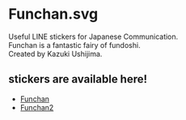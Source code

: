 # Funchan.svg

Useful LINE stickers for Japanese Communication.  
Funchan is a fantastic fairy of fundoshi.  
Created by Kazuki Ushijima.

## stickers are available here!

- [Funchan](https://store.line.me/stickershop/product/1232156)
- [Funchan2](https://store.line.me/stickershop/product/17965281)
